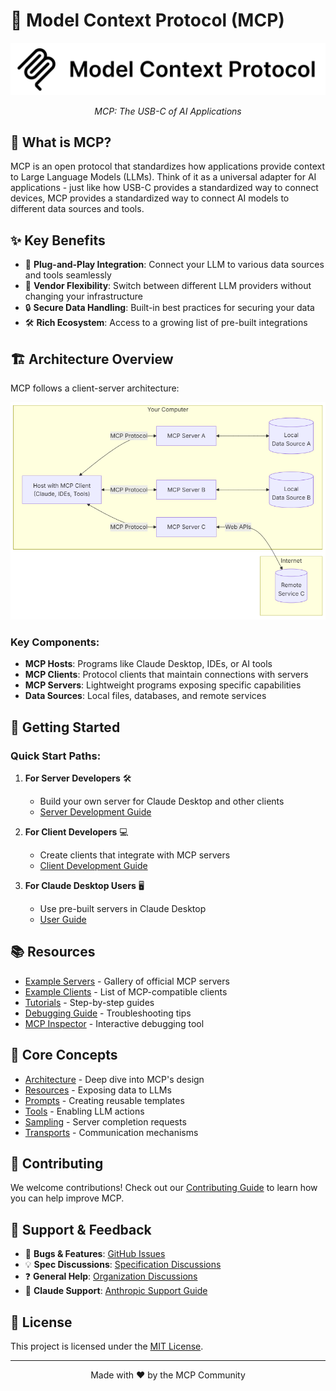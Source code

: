 # 🚀 Model Context Protocol (MCP)

<div align="center">
  <img src="images/light.png" alt="MCP Architecture" />
  <p><em>MCP: The USB-C of AI Applications</em></p>
</div>

## 🤔 What is MCP?

MCP is an open protocol that standardizes how applications provide context to Large Language Models (LLMs). Think of it as a universal adapter for AI applications - just like how USB-C provides a standardized way to connect devices, MCP provides a standardized way to connect AI models to different data sources and tools.

## ✨ Key Benefits

- 🔌 **Plug-and-Play Integration**: Connect your LLM to various data sources and tools seamlessly
- 🔄 **Vendor Flexibility**: Switch between different LLM providers without changing your infrastructure
- 🔒 **Secure Data Handling**: Built-in best practices for securing your data
- 🛠️ **Rich Ecosystem**: Access to a growing list of pre-built integrations

## 🏗️ Architecture Overview

MCP follows a client-server architecture:

<img src="images/architecture.png" alt="MCP Architecture" />


### Key Components:

- **MCP Hosts**: Programs like Claude Desktop, IDEs, or AI tools
- **MCP Clients**: Protocol clients that maintain connections with servers
- **MCP Servers**: Lightweight programs exposing specific capabilities
- **Data Sources**: Local files, databases, and remote services

## 🚀 Getting Started

### Quick Start Paths:

1. **For Server Developers** 🛠️

   - Build your own server for Claude Desktop and other clients
   - [Server Development Guide](docs/server-dev.md)

2. **For Client Developers** 💻

   - Create clients that integrate with MCP servers
   - [Client Development Guide](docs/client-dev.md)

3. **For Claude Desktop Users** 🖥️
   - Use pre-built servers in Claude Desktop
   - [User Guide](docs/user-guide.md)

## 📚 Resources

- [Example Servers](examples/servers) - Gallery of official MCP servers
- [Example Clients](examples/clients) - List of MCP-compatible clients
- [Tutorials](tutorials) - Step-by-step guides
- [Debugging Guide](docs/debugging.md) - Troubleshooting tips
- [MCP Inspector](tools/inspector) - Interactive debugging tool

## 🧠 Core Concepts

- [Architecture](docs/architecture.md) - Deep dive into MCP's design
- [Resources](docs/resources.md) - Exposing data to LLMs
- [Prompts](docs/prompts.md) - Creating reusable templates
- [Tools](docs/tools.md) - Enabling LLM actions
- [Sampling](docs/sampling.md) - Server completion requests
- [Transports](docs/transports.md) - Communication mechanisms

## 🤝 Contributing

We welcome contributions! Check out our [Contributing Guide](CONTRIBUTING.md) to learn how you can help improve MCP.

## 💬 Support & Feedback

- 🐛 **Bugs & Features**: [GitHub Issues](https://github.com/your-org/mcp/issues)
- 💡 **Spec Discussions**: [Specification Discussions](https://github.com/your-org/mcp/discussions)
- ❓ **General Help**: [Organization Discussions](https://github.com/your-org/mcp/discussions)
- 📧 **Claude Support**: [Anthropic Support Guide](https://support.anthropic.com)

## 📄 License

This project is licensed under the [MIT License](LICENSE).

---

<div align="center">
  <p>Made with ❤️ by the MCP Community</p>
</div>
